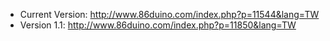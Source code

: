 * Current Version: http://www.86duino.com/index.php?p=11544&lang=TW
* Version 1.1: http://www.86duino.com/index.php?p=11850&lang=TW
